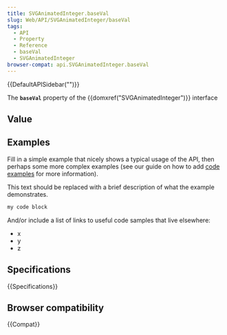 ```yaml
---
title: SVGAnimatedInteger.baseVal
slug: Web/API/SVGAnimatedInteger/baseVal
tags:
  - API
  - Property
  - Reference
  - baseVal
  - SVGAnimatedInteger
browser-compat: api.SVGAnimatedInteger.baseVal
---
```

{{DefaultAPISidebar("")}}

The **`baseVal`** property of the {{domxref("SVGAnimatedInteger")}} interface 

## Value



## Examples

Fill in a simple example that nicely shows a typical usage of the API, then perhaps some more complex examples (see our guide on how to add [code examples](/en-US/docs/MDN/Contribute/Structures/Code_examples) for more information).

This text should be replaced with a brief description of what the example demonstrates.

```js
my code block
```

And/or include a list of links to useful code samples that live elsewhere:

*   x
*   y
*   z

## Specifications

{{Specifications}}

## Browser compatibility

{{Compat}}


